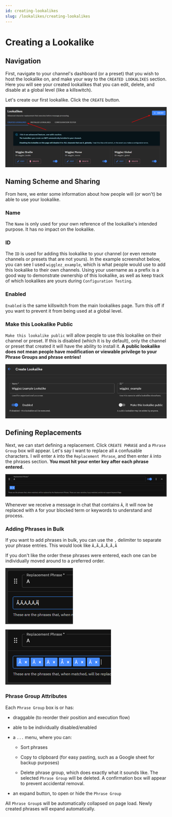 ```yaml
---
id: creating-lookalikes
slug: /lookalikes/creating-lookalikes
---
```


# Creating a Lookalike

## Navigation

First, navigate to your channel's dashboard (or a preset) that you wish to host the lookalike on, and make your way to the `CREATED LOOKALIKES` section. Here you will see your created lookalikes that you can edit, delete, and disable at a global level (like a killswitch).

Let's create our first lookalike. Click the `CREATE` button.

![lookalike creation example](../../static/img/lookalikes/creating-lookalike-step-1.png)

## Naming Scheme and Sharing

From here, we enter some information about how people will (or won't) be able to use your lookalike.

### Name

The `Name` is only used for your own reference of the lookalike's intended purpose. It has no impact on the lookalike.

### ID

The `ID` is used for adding this lookalike to your channel (or even remote channels or presets that are not yours). In the example screenshot below, you can see I used `wigglez_example`, which is what people would use to add this lookalike to their own channels. Using your username as a prefix is a good way to demonstrate ownership of this lookalike, as well as keep track of which lookalikes are yours during `Configuration Testing`.

### Enabled

`Enabled` is the same killswitch from the main lookalikes page. Turn this off if you want to prevent it from being used at a global level.

### Make this Lookalike Public

`Make this lookalike public` will allow people to use this lookalike on their channel or preset. If this is disabled (which it is by default), only the channel or preset that created it will have the ability to install it. **A public lookalike does not mean people have modification or viewable privilege to your Phrase Groups and phrase entries!**

![lookalike creation example2](../../static/img/lookalikes/creating-lookalike-step-2.png)

## Defining Replacements

Next, we can start defining a replacement. Click `CREATE PHRASE` and a `Phrase Group` box will appear. Let's say I want to replace all `A` confusable characters. I will enter `A` into the `Replacement Phrase`, and then enter `Â` into the phrases section. **You must hit your enter key after each phrase entered.**

![lookalike creation example3](../../static/img/lookalikes/creating-lookalike-step-3.png)

Whenever we receive a message in chat that contains `Â`, it will now be replaced with `A` for your blocked term or keywords to understand and process.

### Adding Phrases in Bulk

If you want to add phrases in bulk, you can use the `,` delimiter to separate your phrase entries. This would look like `Â,Ã,Ä,Å,Ā,Ă`

If you don't like the order these phrases were entered, each one can be individually moved around to a preferred order.

![lookalike creation example4](../../static/img/lookalikes/creating-lookalike-phrase-bulk-entry-1.png)

![lookalike creation example5](../../static/img/lookalikes/creating-lookalike-phrase-bulk-entry-2.png)

### Phrase Group Attributes

Each `Phrase Group` box is or has:

- draggable (to reorder their position and execution flow)

- able to be individually disabled/enabled

- a `...` menu, where you can:

  - Sort phrases
  
  - Copy to clipboard (for easy pasting, such as a Google sheet for backup purposes)
  
  - Delete phrase group, which does exactly what it sounds like. The selected `Phrase Group` will be deleted. A confirmation box will appear to prevent accidental removal.
  
- an expand button, to open or hide the `Phrase Group`

All `Phrase Group`s will be automatically collapsed on page load. Newly created phrases will expand automatically.
